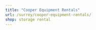 ```yaml
---
title: "Cooper Equipment Rentals"
url: /surrey/cooper-equipment-rentals/
shop: storage rental
---
```


